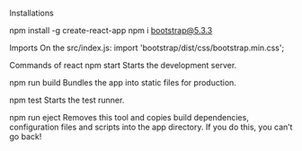 Installations

npm install -g create-react-app
npm i bootstrap@5.3.3

Imports
On the src/index.js: import 'bootstrap/dist/css/bootstrap.min.css';

Commands of react
  npm start
    Starts the development server.

  npm run build
    Bundles the app into static files for production.

  npm test
    Starts the test runner.

  npm run eject
    Removes this tool and copies build dependencies, configuration files
    and scripts into the app directory. If you do this, you can’t go back!